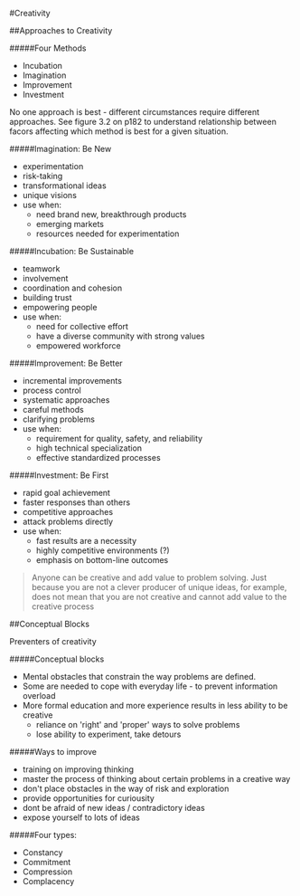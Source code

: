 #Creativity

##Approaches to Creativity

#####Four Methods
 - Incubation
 - Imagination
 - Improvement
 - Investment

No one approach is best - different circumstances require different approaches.
See figure 3.2 on p182 to understand relationship between facors affecting which
method is best for a given situation.

#####Imagination: Be New
 - experimentation
 - risk-taking
 - transformational ideas
 - unique visions
 - use when:
   - need brand new, breakthrough products
   - emerging markets
   - resources needed for experimentation

#####Incubation: Be Sustainable
 - teamwork
 - involvement
 - coordination and cohesion
 - building trust
 - empowering people
 - use when:
   - need for collective effort
   - have a diverse community with strong values
   - empowered workforce

#####Improvement: Be Better
 - incremental improvements
 - process control
 - systematic approaches
 - careful methods
 - clarifying problems
 - use when:
   - requirement for quality, safety, and reliability
   - high technical specialization
   - effective standardized processes

#####Investment: Be First
 - rapid goal achievement
 - faster responses than others
 - competitive approaches
 - attack problems directly
 - use when:
   - fast results are a necessity
   - highly competitive environments (?)
   - emphasis on bottom-line outcomes

> Anyone can be creative and add value to problem solving. Just because
> you are not a clever producer of unique ideas, for example, does not
> mean that you are not creative and cannot add value to the creative process

##Conceptual Blocks

Preventers of creativity

#####Conceptual blocks
 - Mental obstacles that constrain the way problems are defined.
 - Some are needed to cope with everyday life - to prevent information overload
 - More formal education and more experience results in less ability to be creative
   - reliance on 'right' and 'proper' ways to solve problems
   - lose ability to experiment, take detours

#####Ways to improve
 - training on improving thinking
 - master the process of thinking about certain problems in a creative way
 - don't place obstacles in the way of risk and exploration
 - provide opportunities for curiousity
 - dont be afraid of new ideas / contradictory ideas
 - expose yourself to lots of ideas

#####Four types:
 - Constancy
 - Commitment
 - Compression
 - Complacency
